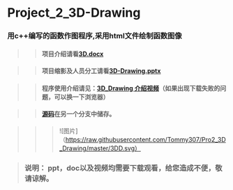 # Project_2_3D-Drawing
### 用c++编写的函数作图程序,采用html文件绘制函数图像   
  
  
>> #### 项目介绍请看[3D.docx](https://github.com/Tommy307/Pro2_3D_Drawing/blob/master/3D.docx)

>> #### 项目缩影及人员分工请看[3D-Drawing.pptx](https://github.com/Tommy307/Pro2_3D_Drawing/blob/master/函数作图程序介绍.pptx)

>> #### 程序使用介绍请见：[3D_Drawing 介绍视频](https://github.com/Tommy307/Pro2_3D_Drawing/blob/master/3D_Drawing%20介绍视频.mp4)（如果出现下载失败的问题，可以换一下浏览器）

>>#### [源码](https://github.com/Tommy307/Pro2_3D_Drawing/blob/zlsteven-patch-1/3D-Drawing源码)在另一个分支中储存。   

>>>![图片]（https://raw.githubusercontent.com/Tommy307/Pro2_3D_Drawing/master/3DD.svg）

>### **说明：** ppt，doc以及视频均需要下载观看，给您造成不便，敬请谅解。
